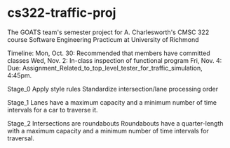 # cs322-traffic-proj
The GOATS team's semester project for A. Charlesworth's CMSC 322 course Software Engineering Practicum at University of Richmond

Timeline:
 Mon, Oct. 30: Recommended that members have committed classes
 Wed, Nov. 2: In-class inspection of functional program
 Fri, Nov. 4: Due: Assignment_Related_to_top_level_tester_for_traffic_simulation, 4:45pm.
 
Stage_0
 Apply style rules
 Standardize intersection/lane processing order

Stage_1
 Lanes have a maximum capacity and a minimum number of time intervals for a car to traverse it.

Stage_2
 Intersections are roundabouts
 Roundabouts have a quarter-length with a maximum capacity and a minimum number of time intervals for traversal.
